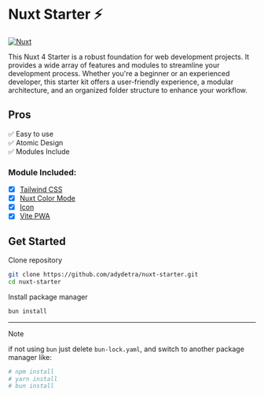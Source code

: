 # Nuxt Starter ⚡️

[nuxt-src]: https://img.shields.io/badge/Nuxt-18181B?logo=nuxt.js
[nuxt-href]: https://nuxt.com

[![Nuxt][nuxt-src]][nuxt-href]

This Nuxt 4 Starter is a robust foundation for web development projects. It provides a wide array of features and modules to streamline your development process. Whether you're a beginner or an experienced developer, this starter kit offers a user-friendly experience, a modular architecture, and an organized folder structure to enhance your workflow.

## Pros

✅ Easy to use\
✅ Atomic Design\
✅ Modules Include

### Module Included:

- [x] [Tailwind CSS](https://nuxt.com/modules/tailwindcss)
- [x] [Nuxt Color Mode](https://nuxt.com/modules/color-mode)
- [x] [Icon](https://nuxt.com/modules/icon)
- [x] [Vite PWA](https://nuxt.com/modules/vite-pwa-nuxt)

## Get Started

Clone repository

```bash
git clone https://github.com/adydetra/nuxt-starter.git
cd nuxt-starter
```

Install package manager

```bash
bun install
```

---

> [!NOTE]
> if not using `bun` just delete `bun-lock.yaml`, and switch to another package manager like:

```bash
# npm install
# yarn install
# bun install
```
